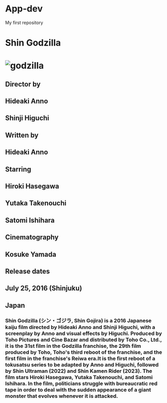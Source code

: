 # App-dev
My first repository
# **Shin Godzilla**
# ![godzilla](https://github.com/Mallari204747/App-dev/assets/153346101/a57f44a6-6d09-42d9-bef8-603c9af3055c) #
## Director by 
## Hideaki Anno
## Shinji Higuchi
## Written by
## Hideaki Anno
## Starring
## Hiroki Hasegawa
## Yutaka Takenouchi
## Satomi Ishihara
## Cinematography	
## Kosuke Yamada
## Release dates	
## July 25, 2016 (Shinjuku)
## Japan

### Shin Godzilla (シン・ゴジラ, Shin Gojira) is a 2016 Japanese kaiju film directed by Hideaki Anno and Shinji Higuchi, with a screenplay by Anno and visual effects by Higuchi. Produced by Toho Pictures and Cine Bazar and distributed by Toho Co., Ltd., it is the 31st film in the Godzilla franchise, the 29th film produced by Toho, Toho's third reboot of the franchise, and the first film in the franchise's Reiwa era.It is the first reboot of a tokusatsu series to be adapted by Anno and Higuchi, followed by Shin Ultraman (2022) and Shin Kamen Rider (2023). The film stars Hiroki Hasegawa, Yutaka Takenouchi, and Satomi Ishihara. In the film, politicians struggle with bureaucratic red tape in order to deal with the sudden appearance of a giant monster that evolves whenever it is attacked. ###
